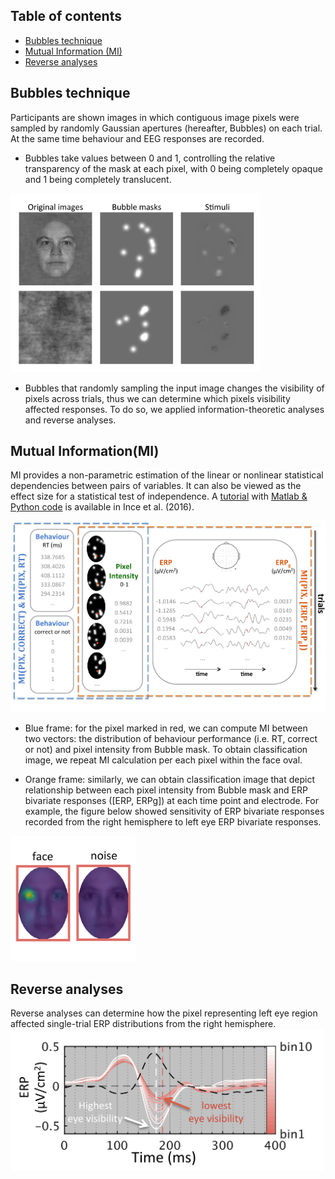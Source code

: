 ## Table of contents ##
- [Bubbles technique](#bubbles-technique) 
- [Mutual Information (MI)](#mutual-informationmi)
- [Reverse analyses](#reverse-analyses)

## Bubbles technique ##

Participants are shown images in which contiguous image pixels were sampled by randomly Gaussian apertures (hereafter, Bubbles) on each trial. At the same time behaviour and EEG responses are recorded. 

- Bubbles take values between 0 and 1, controlling the relative transparency of the mask at each pixel, with 0 being completely opaque and 1 being completely translucent. 
<img src="/imagewithbubbles.png" alt="" width="400">

- Bubbles that randomly sampling the input image changes the visibility of pixels across trials, thus we can determine which pixels visibility affected responses. To do so, we applied information-theoretic analyses and reverse analyses.  


## Mutual Information(MI) ##
MI provides a non-parametric estimation of the linear or nonlinear statistical dependencies between pairs of variables. It can also be viewed as the effect size for a statistical test of independence. A [tutorial](http://onlinelibrary.wiley.com/doi/10.1002/hbm.23471/abstract) with [Matlab & Python code](https://github.com/robince/sensorcop) is available in Ince et al. (2016). 

<img src="/MI.png" alt="" width="600">

- Blue frame: for the pixel marked in red, we can compute MI between two vectors: the distribution of behaviour performance (i.e. RT, correct or not) and pixel intensity from Bubble mask. To obtain classification image, we repeat MI calculation per each pixel within the face oval.

- Orange frame: similarly, we can obtain classification image that depict relationship between each pixel intensity from Bubble mask and ERP bivariate responses ([ERP, ERPg]) at each time point and electrode. For example, the figure below showed sensitivity of ERP bivariate responses recorded from the right hemisphere to left eye ERP bivariate responses.   

<img src="/MI_results.png" alt="" width="200">


## Reverse analyses ##
Reverse analyses can determine how the pixel representing left eye region affected single-trial ERP distributions from the right hemisphere.
<img src="/reverseanalyses.png" alt="" width="500">

